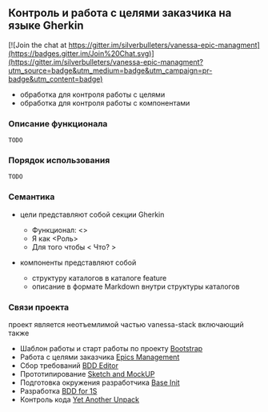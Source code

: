 ﻿## Контроль и работа с целями заказчика на языке Gherkin

[![Join the chat at https://gitter.im/silverbulleters/vanessa-epic-managment](https://badges.gitter.im/Join%20Chat.svg)](https://gitter.im/silverbulleters/vanessa-epic-managment?utm_source=badge&utm_medium=badge&utm_campaign=pr-badge&utm_content=badge)

* обработка для контроля работы с целями
* обработка для контроля работы с компонентами

### Описание функционала

~~~
TODO
~~~

### Порядок использования

~~~
TODO
~~~


### Семантика

* цели представляют собой секции Gherkin
  * Функционал: <>
  * Я как <Роль>
  * Для того чтобы < Что? >
 
* компоненты представляют собой 
  * структуру каталогов в каталоге feature
  * описание в формате Markdown внутри структуры каталогов

### Связи проекта

проект является неотъемлимой частью vanessa-stack включающий также


* Шаблон работы и старт работы по проекту [Bootstrap](https://github.com/silverbulleters/vanessa-bootstrap)
* Работа с целями заказчика [Epics Management](https://github.com/silverbulleters/vanessa-epic-managment)
* Сбор требований [BDD Editor](https://github.com/silverbulleters/vanessa-bdd-editor)
* Прототипирование [Sketch and MockUP](https://github.com/silverbulleters/vanessa-mockup-ui)
* Подготовка окружения разработчика [Base Init](https://github.com/silverbulleters/vanessa-base-init)
* Разработка [BDD for 1S](https://github.com/silverbulleters/vanessa-behavior)
* Контроль кода [Yet Another Unpack](https://github.com/silverbulleters/vanessa-unpack)



